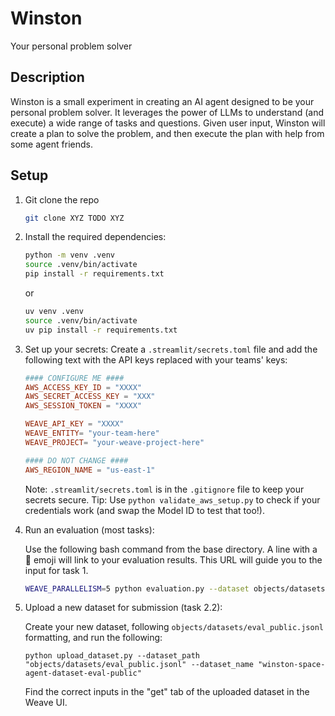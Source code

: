 # Winston
Your personal problem solver

## Description
Winston is a small experiment in creating an AI agent designed to be your personal problem solver. It leverages the power of LLMs to understand (and execute) a wide range of tasks and questions. Given user input, Winston will create a plan to solve the problem, and then execute the plan with help from some agent friends.

## Setup
1. Git clone the repo
   ```bash
   git clone XYZ TODO XYZ
   ```

2. Install the required dependencies:
   ```bash
   python -m venv .venv
   source .venv/bin/activate
   pip install -r requirements.txt
   ```
   or 
   ```bash
   uv venv .venv
   source .venv/bin/activate
   uv pip install -r requirements.txt
   ```

3. Set up your secrets:
   Create a `.streamlit/secrets.toml` file and add the following text with the API keys replaced with your teams' keys:
   ```toml
   #### CONFIGURE ME ####
   AWS_ACCESS_KEY_ID = "XXXX" 
   AWS_SECRET_ACCESS_KEY = "XXX"
   AWS_SESSION_TOKEN = "XXXX"

   WEAVE_API_KEY = "XXXX"
   WEAVE_ENTITY= "your-team-here"
   WEAVE_PROJECT= "your-weave-project-here"

   #### DO NOT CHANGE ####
   AWS_REGION_NAME = "us-east-1"
   ```

   Note: `.streamlit/secrets.toml` is in the `.gitignore` file to keep your secrets secure.
   Tip: Use `python validate_aws_setup.py` to check if your credentials work (and swap the Model ID to test that too!).

4. Run an evaluation (most tasks):

   Use the following bash command from the base directory. A line with a 🍩 emoji will link to your evaluation results. 
   This URL will guide you to the input for task 1.

   ```bash
   WEAVE_PARALLELISM=5 python evaluation.py --dataset objects/datasets/eval_public.jsonl   
   ```

5. Upload a new dataset for submission (task 2.2):

   Create your new dataset, following `objects/datasets/eval_public.jsonl` formatting, and run the following:
   ```
   python upload_dataset.py --dataset_path "objects/datasets/eval_public.jsonl" --dataset_name "winston-space-agent-dataset-eval-public"
   ```

   Find the correct inputs in the "get" tab of the uploaded dataset in the Weave UI.

